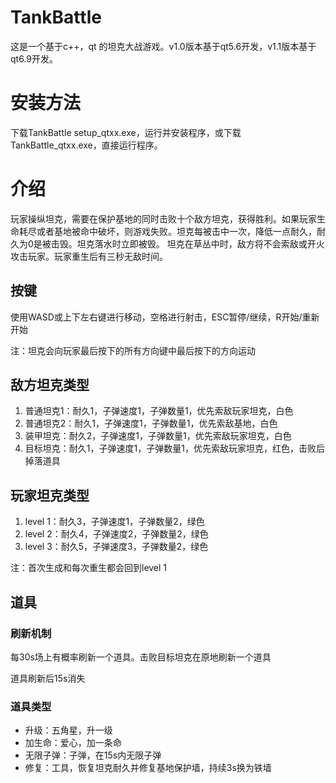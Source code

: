 # TankBattle
这是一个基于c++，qt 的坦克大战游戏。v1.0版本基于qt5.6开发，v1.1版本基于qt6.9开发。

# 安装方法
下载TankBattle setup_qtxx.exe，运行并安装程序，或下载TankBattle_qtxx.exe，直接运行程序。

# 介绍

玩家操纵坦克，需要在保护基地的同时击败十个敌方坦克，获得胜利。如果玩家生命耗尽或者基地被命中破坏，则游戏失败。坦克每被击中一次，降低一点耐久，耐久为0是被击毁。坦克落水时立即被毁。
坦克在草丛中时，敌方将不会索敌或开火攻击玩家。玩家重生后有三秒无敌时间。

## 按键
使用WASD或上下左右键进行移动，空格进行射击，ESC暂停/继续，R开始/重新开始

注：坦克会向玩家最后按下的所有方向键中最后按下的方向运动

## 敌方坦克类型
1. 普通坦克1：耐久1，子弹速度1，子弹数量1，优先索敌玩家坦克，白色
2. 普通坦克2：耐久1，子弹速度1，子弹数量1，优先索敌基地，白色
3. 装甲坦克：耐久2，子弹速度1，子弹数量1，优先索敌玩家坦克，白色
4. 目标坦克：耐久1，子弹速度1，子弹数量1，优先索敌玩家坦克，红色，击败后掉落道具

## 玩家坦克类型
1. level 1：耐久3，子弹速度1，子弹数量2，绿色
2. level 2：耐久4，子弹速度2，子弹数量2，绿色
3. level 3：耐久5，子弹速度3，子弹数量2，绿色

注：首次生成和每次重生都会回到level 1

## 道具

### 刷新机制
每30s场上有概率刷新一个道具。击败目标坦克在原地刷新一个道具

道具刷新后15s消失

### 道具类型

- 升级：五角星，升一级
- 加生命：爱心，加一条命
- 无限子弹：子弹，在15s内无限子弹
- 修复：工具，恢复坦克耐久并修复基地保护墙，持续3s换为铁墙
